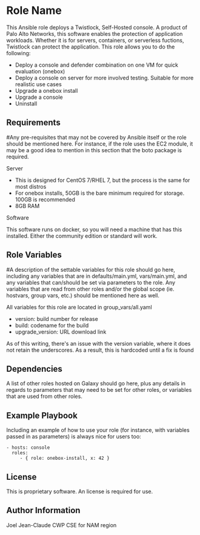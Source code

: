 Role Name
=========

This Ansible role deploys a Twistlock, Self-Hosted console. A product of Palo Alto Networks, this software enables the protection of application workloads. Whether it is for servers, containers, or serverless fuctions, Twistlock can protect the application. This role allows you to do the following:

- Deploy a console and defender combination on one VM for quick evaluation (onebox)
- Deploy a console on server for more involved testing. Suitable for more realistic use cases
- Upgrade a onebox install
- Upgrade a console
- Uninstall

Requirements
------------

#Any pre-requisites that may not be covered by Ansible itself or the role should be mentioned here. For instance, if the role uses the EC2 module, it may be a good idea to mention in this section that the boto package is required.

Server

- This is designed for CentOS 7/RHEL 7, but the process is the same for most distros
- For onebox installs, 50GB is the bare minimum required for storage. 100GB is recommended
- 8GB RAM

Software

This software runs on docker, so you will need a machine that has this installed. Either the community edition or standard will work. 

Role Variables
--------------

#A description of the settable variables for this role should go here, including any variables that are in defaults/main.yml, vars/main.yml, and any variables that can/should be set via parameters to the role. Any variables that are read from other roles and/or the global scope (ie. hostvars, group vars, etc.) should be mentioned here as well.

All variables for this role are located in group_vars/all.yaml
- version: build number for release
- build: codename for the build
- upgrade_version: URL download link

As of this writing, there's an issue with the version variable, where it does not retain the underscores. As a result, this is hardcoded until a fix is found

Dependencies
------------

A list of other roles hosted on Galaxy should go here, plus any details in regards to parameters that may need to be set for other roles, or variables that are used from other roles.

Example Playbook
----------------

Including an example of how to use your role (for instance, with variables passed in as parameters) is always nice for users too:

    - hosts: console
      roles:
         - { role: onebox-install, x: 42 }

License
-------

This is proprietary software. An license is required for use. 

Author Information
------------------

Joel Jean-Claude CWP CSE for NAM region

